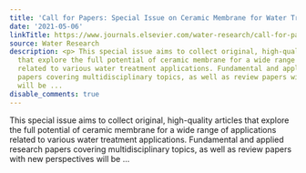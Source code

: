 ```yaml
---
title: 'Call for Papers: Special Issue on Ceramic Membrane for Water Treatment'
date: '2021-05-06'
linkTitle: https://www.journals.elsevier.com/water-research/call-for-papers/special-issue-on-ceramic-membrane-for-water-treatment
source: Water Research
description: <p> This special issue aims to collect original, high-quality articles
  that explore the full potential of ceramic membrane for a wide range of applications
  related to various water treatment applications. Fundamental and applied research
  papers covering multidisciplinary topics, as well as review papers with new perspectives
  will be ...
disable_comments: true
---
```

<p> This special issue aims to collect original, high-quality articles that explore the full potential of ceramic membrane for a wide range of applications related to various water treatment applications. Fundamental and applied research papers covering multidisciplinary topics, as well as review papers with new perspectives will be ...